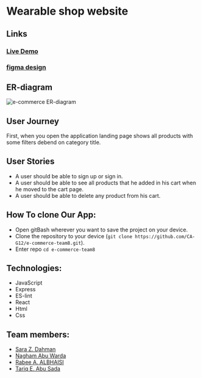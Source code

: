 # Wearable shop website


## Links

### [Live Demo](https://clothes-and-more.herokuapp.com/)
### [figma design](https://www.figma.com/file/IULL5pi2GbkANR9HHCN18M/Untitled?node-id=13%3A162)

## ER-diagram

![e-commerce ER-diagram](https://user-images.githubusercontent.com/105603919/192963329-68ef1fbc-4394-4442-bb1b-cee86f2cf7ea.png)

## User Journey

First, when you open the application landing page shows all products with some filters debend on category title.

## User Stories

- A user should be able to sign up or sign in.
- A user should be able to see all products that he added in his cart when he moved to the cart page.
- A user should be able to delete any product from his cart.

## How To clone Our App:

- Open gitBash wherever you want to save the project on your device.
- Clone the repository to your device (`git clone https://github.com/CA-G12/e-commerce-team8.git`).
- Enter repo `cd e-commerce-team8`

## Technologies:

- JavaScript
- Express
- ES-lint
- React
- Html
- Css

## Team members:

- [Sara Z. Dahman](https://github.com/SaraDahman)
- [Nagham Abu Warda](https://github.com/naghamabuwarda)
- [Rabee A. ALBHAISI](https://github.com/Rabee96)
- [Tariq E. Abu Sada](https://github.com/tariqabusada)
